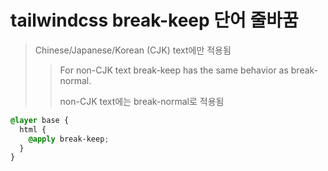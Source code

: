 # tailwindcss break-keep 단어 줄바꿈

> Chinese/Japanese/Korean (CJK) text에만 적용됨
>
> > For non-CJK text break-keep has the same behavior as break-normal.
> >
> > non-CJK text에는 break-normal로 적용됨

```css
@layer base {
  html {
    @apply break-keep;
  }
}
```
